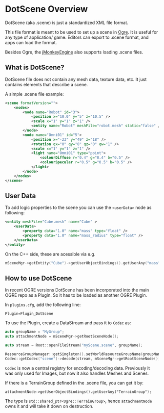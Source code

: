 # DotScene Overview

DotScene (aka .scene) is just a standardized XML file format.

This file format is meant to be used to set up a scene in [Ogre](http://www.ogre3d.org/). It is useful for any type of application/ game. Editors can export to .scene format, and apps can load the format.

Besides Ogre, the [jMonkeyEngine](http://jmonkeyengine.org/) also supports loading .scene files.

## What is DotScene?
DotScene file does not contain any mesh data, texture data, etc. It just contains elements that describe a scene.

A simple .scene file example:
```xml
<scene formatVersion="">
    <nodes>
        <node name="Robot" id="3">
            <position x="10.0" y="5" z="10.5" />
            <scale x="1" y="1" z="1" />
            <entity name="Robot" meshFile="robot.mesh" static="false" />
        </node>
        <node name="Omni01" id="5">
            <position x="-23" y="49" z="18" />
            <rotation qx="0" qy="0" qz="0" qw="1" />
            <scale x="1" y="1" z="1" />
            <light name="Omni01" type="point">
                <colourDiffuse r="0.4" g="0.4" b="0.5" />
                <colourSpecular r="0.5" g="0.5" b="0.5" />
            </light>
        </node>
    </nodes>
</scene>
```

## User Data

To add logic properties to the scene you can use the `<userData>` node as following:

```xml
<entity meshFile="Cube.mesh" name="Cube" >
    <userData>
        <property data="1.0" name="mass" type="float" />
        <property data="1.0" name="mass_radius" type="float" />
    </userData>
</entity>
```

On the C++ side, these are acessible via e.g.
```cpp
mSceneMgr->getEntity("Cube")->getUserObjectBindings().getUserAny("mass");
```

## How to use DotScene
In recent OGRE versions DotScene has been incorporated into the main OGRE repo as a Plugin.
So it has to be loaded as another OGRE Plugin.

In `plugins.cfg`, add the following line:
```
Plugin=Plugin_DotScene
```

To use the Plugin, create a DataStream and pass it to `Codec` as:
```cpp
auto groupName = "MyGroup";
auto attachmentNode = mSceneMgr->getRootSceneNode();

auto stream = Root::openFileStream("myScene.scene", groupName);

ResourceGroupManager::getSingleton().setWorldResourceGroupName(groupName);
Codec::getCodec("scene")->decode(stream, mSceneMgr->getRootSceneNode());
```

`Codec` is now a central registry for encoding/decoding data.
Previously it was only used for Images, but now it also handles Meshes and Scenes.

If there is a TerrainGroup defined in the .scene file, you can get it by:
```
attachmentNode->getUserObjectBindings().getUserAny("TerrainGroup");
```
The type is `std::shared_ptr<Ogre::TerrainGroup>`, hence `attachmentNode` owns it and will take it down on destruction.
